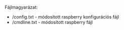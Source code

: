 Fájlmagyarázat:
  * /config.txt - módosított raspberry konfigurációs fájl
  * /cmdline.txt - módosított raspberry fájl
